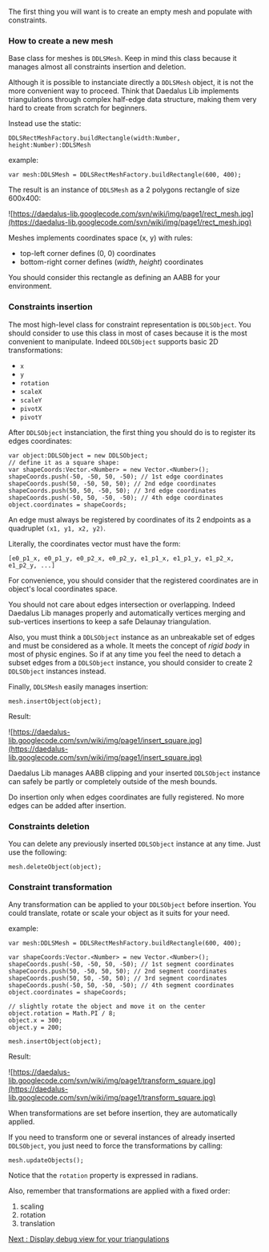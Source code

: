 The first thing you will want is to create an empty mesh and populate with constraints.


### How to create a new mesh ###

Base class for meshes is `DDLSMesh`. Keep in mind this class because it manages almost all constraints insertion and deletion.

Although it is possible to instanciate directly a `DDLSMesh` object, it is not the more  convenient way to proceed. Think that Daedalus Lib implements triangulations through complex half-edge data structure, making them very hard to create from scratch for beginners.

Instead use the static:

`DDLSRectMeshFactory.buildRectangle(width:Number, height:Number):DDLSMesh`

example:

```
var mesh:DDLSMesh = DDLSRectMeshFactory.buildRectangle(600, 400);
```

The result is an instance of `DDLSMesh` as a 2 polygons rectangle of size 600x400:

![https://daedalus-lib.googlecode.com/svn/wiki/img/page1/rect_mesh.jpg](https://daedalus-lib.googlecode.com/svn/wiki/img/page1/rect_mesh.jpg)

Meshes implements coordinates space (x, y) with rules:
  * top-left corner defines (0, 0) coordinates
  * bottom-right corner defines (_width_, _height_) coordinates

You should consider this rectangle as defining an AABB for your environment.

### Constraints insertion ###

The most high-level class for constraint representation is `DDLSObject`. You should consider to use this class in most of cases because it is the most convenient to manipulate. Indeed `DDLSObject` supports basic 2D transformations:

  * `x`
  * `y`
  * `rotation`
  * `scaleX`
  * `scaleY`
  * `pivotX`
  * `pivotY`

After `DDLSObject` instanciation, the first thing you should do is to register its edges coordinates:

```
var object:DDLSObject = new DDLSObject;
// define it as a square shape:
var shapeCoords:Vector.<Number> = new Vector.<Number>();
shapeCoords.push(-50, -50, 50, -50); // 1st edge coordinates
shapeCoords.push(50, -50, 50, 50); // 2nd edge coordinates
shapeCoords.push(50, 50, -50, 50); // 3rd edge coordinates
shapeCoords.push(-50, 50, -50, -50); // 4th edge coordinates
object.coordinates = shapeCoords;
```

An edge must always be registered by coordinates of its 2 endpoints as a quadruplet `(x1, y1, x2, y2)`.

Literally, the coordinates vector must have the form:

`[e0_p1_x, e0_p1_y, e0_p2_x, e0_p2_y, e1_p1_x, e1_p1_y, e1_p2_x, e1_p2_y, ...]`

For convenience, you should consider that the registered coordinates are in object's local coordinates space.

You should not care about edges intersection or overlapping. Indeed Daedalus Lib manages properly and automatically vertices merging and sub-vertices insertions to keep a safe Delaunay triangulation.

Also, you must think a `DDLSObject` instance as an unbreakable set of edges and must be considered as a whole. It meets the concept of _rigid body_ in most of physic engines. So if at any time you feel the need to detach a subset edges from a `DDLSObject` instance, you should consider to create 2 `DDLSObject` instances instead.

Finally, `DDLSMesh` easily manages insertion:

```
mesh.insertObject(object);
```

Result:

![https://daedalus-lib.googlecode.com/svn/wiki/img/page1/insert_square.jpg](https://daedalus-lib.googlecode.com/svn/wiki/img/page1/insert_square.jpg)

Daedalus Lib manages AABB clipping and your inserted `DDLSObject` instance can safely be partly or completely outside of the mesh bounds.

Do insertion only when edges coordinates are fully registered. No more edges can be added after insertion.


### Constraints deletion ###

You can delete any previously inserted `DDLSObject` instance at any time. Just use the following:

```
mesh.deleteObject(object);
```

### Constraint transformation ###

Any transformation can be applied to your `DDLSObject` before insertion. You could translate, rotate or scale your object as it suits for your need.

example:
```
var mesh:DDLSMesh = DDLSRectMeshFactory.buildRectangle(600, 400);

var shapeCoords:Vector.<Number> = new Vector.<Number>();
shapeCoords.push(-50, -50, 50, -50); // 1st segment coordinates
shapeCoords.push(50, -50, 50, 50); // 2nd segment coordinates
shapeCoords.push(50, 50, -50, 50); // 3rd segment coordinates
shapeCoords.push(-50, 50, -50, -50); // 4th segment coordinates
object.coordinates = shapeCoords;

// slightly rotate the object and move it on the center
object.rotation = Math.PI / 8;
object.x = 300;
object.y = 200;

mesh.insertObject(object);
```

Result:

![https://daedalus-lib.googlecode.com/svn/wiki/img/page1/transform_square.jpg](https://daedalus-lib.googlecode.com/svn/wiki/img/page1/transform_square.jpg)

When transformations are set before insertion, they are automatically applied.

If you need to transform one or several instances of already inserted `DDLSObject`, you just need to force the transformations by calling:

```
mesh.updateObjects();
```

Notice that the `rotation` property is expressed in radians.

Also, remember that transformations are applied with a fixed order:
  1. scaling
  1. rotation
  1. translation

[Next : Display debug view for your triangulations](SimpleView.md)